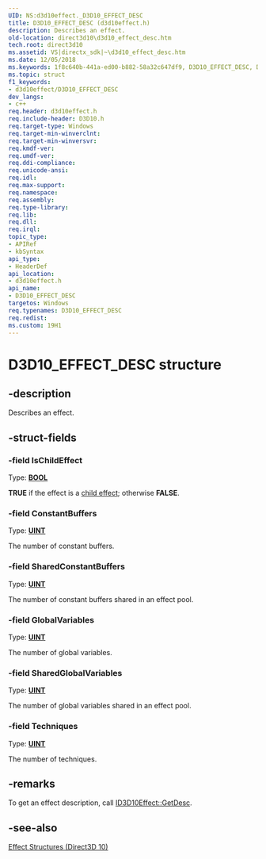 ```yaml
---
UID: NS:d3d10effect._D3D10_EFFECT_DESC
title: D3D10_EFFECT_DESC (d3d10effect.h)
description: Describes an effect.
old-location: direct3d10\d3d10_effect_desc.htm
tech.root: direct3d10
ms.assetid: VS|directx_sdk|~\d3d10_effect_desc.htm
ms.date: 12/05/2018
ms.keywords: 1f8c640b-441a-ed00-b882-58a32c647df9, D3D10_EFFECT_DESC, D3D10_EFFECT_DESC structure [Direct3D 10], d3d10effect/D3D10_EFFECT_DESC, direct3d10.d3d10_effect_desc
ms.topic: struct
f1_keywords:
- d3d10effect/D3D10_EFFECT_DESC
dev_langs:
- c++
req.header: d3d10effect.h
req.include-header: D3D10.h
req.target-type: Windows
req.target-min-winverclnt: 
req.target-min-winversvr: 
req.kmdf-ver: 
req.umdf-ver: 
req.ddi-compliance: 
req.unicode-ansi: 
req.idl: 
req.max-support: 
req.namespace: 
req.assembly: 
req.type-library: 
req.lib: 
req.dll: 
req.irql: 
topic_type:
- APIRef
- kbSyntax
api_type:
- HeaderDef
api_location:
- d3d10effect.h
api_name:
- D3D10_EFFECT_DESC
targetos: Windows
req.typenames: D3D10_EFFECT_DESC
req.redist: 
ms.custom: 19H1
---
```


# D3D10_EFFECT_DESC structure


## -description


Describes an effect.


## -struct-fields




### -field IsChildEffect

Type: <b><a href="https://docs.microsoft.com/windows/desktop/WinProg/windows-data-types">BOOL</a></b>

<b>TRUE</b> if the effect is a <a href="https://docs.microsoft.com/windows/desktop/direct3d10/d3d10-graphics-programming-guide-effects-performance">child effect</a>; otherwise <b>FALSE</b>.


### -field ConstantBuffers

Type: <b><a href="https://docs.microsoft.com/windows/desktop/WinProg/windows-data-types">UINT</a></b>

The number of constant buffers.


### -field SharedConstantBuffers

Type: <b><a href="https://docs.microsoft.com/windows/desktop/WinProg/windows-data-types">UINT</a></b>

The number of constant buffers shared in an effect pool.


### -field GlobalVariables

Type: <b><a href="https://docs.microsoft.com/windows/desktop/WinProg/windows-data-types">UINT</a></b>

The number of global variables.


### -field SharedGlobalVariables

Type: <b><a href="https://docs.microsoft.com/windows/desktop/WinProg/windows-data-types">UINT</a></b>

The number of global variables shared in an effect pool.


### -field Techniques

Type: <b><a href="https://docs.microsoft.com/windows/desktop/WinProg/windows-data-types">UINT</a></b>

The number of techniques.


## -remarks



To get an effect description, call <a href="https://docs.microsoft.com/windows/desktop/api/d3d10effect/nf-d3d10effect-id3d10effect-getdesc">ID3D10Effect::GetDesc</a>.




## -see-also




<a href="https://docs.microsoft.com/windows/desktop/direct3d10/d3d10-graphics-reference-effect-structures">Effect Structures (Direct3D 10)</a>
 

 

